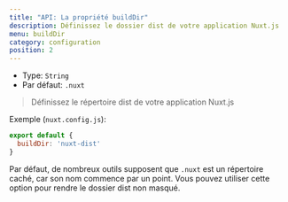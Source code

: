 ```yaml
---
title: "API: La propriété buildDir"
description: Définissez le dossier dist de votre application Nuxt.js
menu: buildDir
category: configuration
position: 2
---
```


- Type: `String`
- Par défaut: `.nuxt`

> Définissez le répertoire dist de votre application Nuxt.js

Exemple (`nuxt.config.js`):

```js
export default {
  buildDir: 'nuxt-dist'
}
```

Par défaut, de nombreux outils supposent que `.nuxt` est un répertoire caché, car son nom commence par un point. Vous pouvez utiliser cette option pour rendre le dossier dist non masqué.
